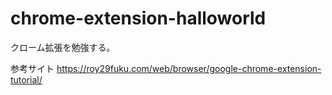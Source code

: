 # chrome-extension-halloworld

クローム拡張を勉強する。

参考サイト
https://roy29fuku.com/web/browser/google-chrome-extension-tutorial/
